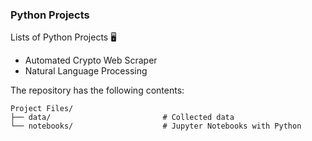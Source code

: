 ### Python Projects
Lists of Python Projects 🖥️
- Automated Crypto Web Scraper
- Natural Language Processing


The repository has the following contents:
```
Project Files/
├── data/                         # Collected data 
└── notebooks/                    # Jupyter Notebooks with Python
```
